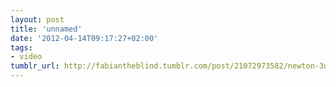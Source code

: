 ```yaml
---
layout: post
title: 'unnamed'
date: '2012-04-14T09:17:27+02:00'
tags:
- video
tumblr_url: http://fabiantheblind.tumblr.com/post/21072973582/newton-3d-in-after-effects-cs6-cubes-by
---
```

